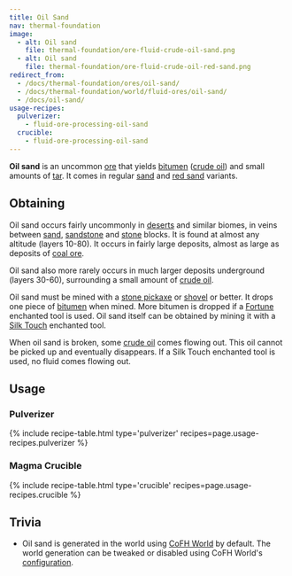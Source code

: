 ```yaml
---
title: Oil Sand
nav: thermal-foundation
image:
  - alt: Oil sand
    file: thermal-foundation/ore-fluid-crude-oil-sand.png
  - alt: Oil sand
    file: thermal-foundation/ore-fluid-crude-oil-red-sand.png
redirect_from:
  - /docs/thermal-foundation/ores/oil-sand/
  - /docs/thermal-foundation/world/fluid-ores/oil-sand/
  - /docs/oil-sand/
usage-recipes:
  pulverizer:
    - fluid-ore-processing-oil-sand
  crucible:
    - fluid-ore-processing-oil-sand
---
```


**Oil sand** is an uncommon [ore](https://minecraft.gamepedia.com/Ore) that
yields [bitumen](/docs/thermal-foundation/bitumen/) ([crude oil](/docs/thermal-foundation/crude-oil/)) and small
amounts of [tar](/docs/thermal-foundation/tar/). It comes in regular
[sand](https://minecraft.gamepedia.com/Sand) and [red
sand](https://minecraft.gamepedia.com/Red_Sand) variants.


Obtaining
---------

Oil sand occurs fairly uncommonly in
[deserts](https://minecraft.gamepedia.com/Desert) and similar biomes, in veins
between [sand](https://minecraft.gamepedia.com/Sand),
[sandstone](https://minecraft.gamepedia.com/Sandstone) and
[stone](https://minecraft.gamepedia.com/Stone) blocks. It is found at almost any
altitude (layers 10-80). It occurs in fairly large deposits, almost as large as
deposits of [coal ore](https://minecraft.gamepedia.com/Coal_Ore).

Oil sand also more rarely occurs in much larger deposits underground (layers
30-60), surrounding a small amount of [crude oil](/docs/thermal-foundation/crude-oil/).

Oil sand must be mined with a [stone
pickaxe](https://minecraft.gamepedia.com/Stone_Pickaxe) or
[shovel](https://minecraft.gamepedia.com/Stone_Shovel) or better. It drops one
piece of [bitumen](/docs/thermal-foundation/bitumen/) when mined. More bitumen is dropped if a
[Fortune](https://minecraft.gamepedia.com/Fortune) enchanted tool is used. Oil
sand itself can be obtained by mining it with a [Silk
Touch](https://minecraft.gamepedia.com/Silk_Touch) enchanted tool.

When oil sand is broken, some [crude oil](/docs/thermal-foundation/crude-oil/) comes flowing out.
This oil cannot be picked up and eventually disappears. If a Silk Touch
enchanted tool is used, no fluid comes flowing out.


Usage
-----

### Pulverizer
{% include recipe-table.html type='pulverizer' recipes=page.usage-recipes.pulverizer %}

### Magma Crucible
{% include recipe-table.html type='crucible' recipes=page.usage-recipes.crucible %}


Trivia
------

* Oil sand is generated in the world using [CoFH World](/docs/cofh-world/) by
  default. The world generation can be tweaked or disabled using CoFH World's
  [configuration](/docs/cofh-world/world-generator-configuration/).
